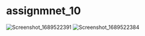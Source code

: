 # assignmnet_10

![Screenshot_1689522391](https://github.com/MehadiReaz/assignmnet_10/assets/65062761/4acd7f2b-326f-4435-8b08-e101f326bb25)
![Screenshot_1689522384](https://github.com/MehadiReaz/assignmnet_10/assets/65062761/8c1be87b-5184-45d9-89cb-918e1b29a2d0)
